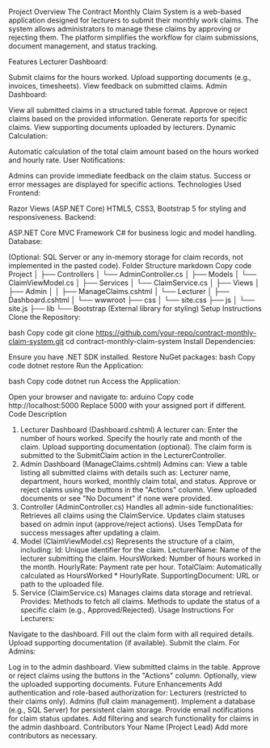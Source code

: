 Project Overview
The Contract Monthly Claim System is a web-based application designed for lecturers to submit their monthly work claims. The system allows administrators to manage these claims by approving or rejecting them. The platform simplifies the workflow for claim submissions, document management, and status tracking.

Features
Lecturer Dashboard:

Submit claims for the hours worked.
Upload supporting documents (e.g., invoices, timesheets).
View feedback on submitted claims.
Admin Dashboard:

View all submitted claims in a structured table format.
Approve or reject claims based on the provided information.
Generate reports for specific claims.
View supporting documents uploaded by lecturers.
Dynamic Calculation:

Automatic calculation of the total claim amount based on the hours worked and hourly rate.
User Notifications:

Admins can provide immediate feedback on the claim status.
Success or error messages are displayed for specific actions.
Technologies Used
Frontend:

Razor Views (ASP.NET Core)
HTML5, CSS3, Bootstrap 5 for styling and responsiveness.
Backend:

ASP.NET Core MVC Framework
C# for business logic and model handling.
Database:

(Optional: SQL Server or any in-memory storage for claim records, not implemented in the pasted code).
Folder Structure
markdown
Copy code
Project
│
├── Controllers
│   └── AdminController.cs
│
├── Models
│   └── ClaimViewModel.cs
│
├── Services
│   └── ClaimService.cs
│
├── Views
│   ├── Admin
│   │   ├── ManageClaims.cshtml
│   └── Lecturer
│       ├── Dashboard.cshtml
│
└── wwwroot
    ├── css
    │   └── site.css
    ├── js
    │   └── site.js
    ├── lib
        └── Bootstrap (External library for styling)
Setup Instructions
Clone the Repository:

bash
Copy code
git clone https://github.com/your-repo/contract-monthly-claim-system.git
cd contract-monthly-claim-system
Install Dependencies:

Ensure you have .NET SDK installed.
Restore NuGet packages:
bash
Copy code
dotnet restore
Run the Application:

bash
Copy code
dotnet run
Access the Application:

Open your browser and navigate to:
arduino
Copy code
http://localhost:5000
Replace 5000 with your assigned port if different.
Code Description
1. Lecturer Dashboard (Dashboard.cshtml)
A lecturer can:
Enter the number of hours worked.
Specify the hourly rate and month of the claim.
Upload supporting documentation (optional).
The claim form is submitted to the SubmitClaim action in the LecturerController.
2. Admin Dashboard (ManageClaims.cshtml)
Admins can:
View a table listing all submitted claims with details such as:
Lecturer name, department, hours worked, monthly claim total, and status.
Approve or reject claims using the buttons in the "Actions" column.
View uploaded documents or see "No Document" if none were provided.
3. Controller (AdminController.cs)
Handles all admin-side functionalities:
Retrieves all claims using the ClaimService.
Updates claim statuses based on admin input (approve/reject actions).
Uses TempData for success messages after updating a claim.
4. Model (ClaimViewModel.cs)
Represents the structure of a claim, including:
Id: Unique identifier for the claim.
LecturerName: Name of the lecturer submitting the claim.
HoursWorked: Number of hours worked in the month.
HourlyRate: Payment rate per hour.
TotalClaim: Automatically calculated as HoursWorked * HourlyRate.
SupportingDocument: URL or path to the uploaded file.
5. Service (ClaimService.cs)
Manages claims data storage and retrieval.
Provides:
Methods to fetch all claims.
Methods to update the status of a specific claim (e.g., Approved/Rejected).
Usage Instructions
For Lecturers:

Navigate to the dashboard.
Fill out the claim form with all required details.
Upload supporting documentation (if available).
Submit the claim.
For Admins:

Log in to the admin dashboard.
View submitted claims in the table.
Approve or reject claims using the buttons in the "Actions" column.
Optionally, view the uploaded supporting documents.
Future Enhancements
Add authentication and role-based authorization for:
Lecturers (restricted to their claims only).
Admins (full claim management).
Implement a database (e.g., SQL Server) for persistent claim storage.
Provide email notifications for claim status updates.
Add filtering and search functionality for claims in the admin dashboard.
Contributors
Your Name (Project Lead)
Add more contributors as necessary.
